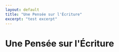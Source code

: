 ```yaml
---
layout: default
title: "Une Pensée sur l'Écriture"
excerpt: "test excerpt"
---
```


# Une Pensée sur l'Écriture

##
